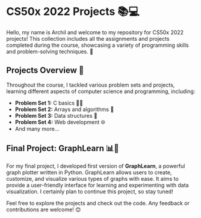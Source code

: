 # CS50x 2022 Projects 📚💻

Hello, my name is Archil and welcome to my repository for CS50x 2022 projects! This collection includes all the assignments and projects completed during the course, showcasing a variety of programming skills and problem-solving techniques. 🚀

## Projects Overview 📝

Throughout the course, I tackled various problem sets and projects, learning different aspects of computer science and programming, including:

- **Problem Set 1:** C basics 🧑‍💻
- **Problem Set 2:** Arrays and algorithms 🔢
- **Problem Set 3:** Data structures 🌳
- **Problem Set 4:** Web development 🌐
- And many more...

## Final Project: GraphLearn 📊🐍

For my final project, I developed first version of **GraphLearn**, a powerful graph plotter written in Python. GraphLearn allows users to create, customize, and visualize various types of graphs with ease. It aims to provide a user-friendly interface for learning and experimenting with data visualization. I certainly plan to continue this project, so stay tuned!


Feel free to explore the projects and check out the code. Any feedback or contributions are welcome! 😊
